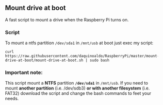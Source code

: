 ## Mount drive at boot
A fast script to mount a drive when the Raspberry Pi turns on.

### Script
To mount a ntfs partition `/dev/sda1` in `/mnt/usb` at boot just exec my script:
```
curl https://raw.githubusercontent.com/daquinoaldo/RaspberryPi/master/mount-drive-at-boot/mount-drive-at-boot.sh | sudo bash
```

### Important note:
This script mount a **NTFS** partition **`/dev/sda1`** in `/mnt/usb`. If you need to mount **another partition** (i.e. /dev/sdb3) **or with another filesystem** (i.e. FAT32) download the script and change the bash commands to feet your needs.
